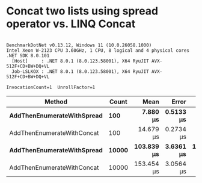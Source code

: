 # Concat two lists using spread operator vs. LINQ Concat



```

BenchmarkDotNet v0.13.12, Windows 11 (10.0.26058.1000)
Intel Xeon W-2123 CPU 3.60GHz, 1 CPU, 8 logical and 4 physical cores
.NET SDK 8.0.101
  [Host]     : .NET 8.0.1 (8.0.123.58001), X64 RyuJIT AVX-512F+CD+BW+DQ+VL
  Job-LSLKOX : .NET 8.0.1 (8.0.123.58001), X64 RyuJIT AVX-512F+CD+BW+DQ+VL

InvocationCount=1  UnrollFactor=1  

```
| Method                     | Count | Mean       | Error     | StdDev     | Median     | Allocated |
|--------------------------- |------ |-----------:|----------:|-----------:|-----------:|----------:|
| **AddThenEnumerateWithSpread** | **100**   |   **7.880 μs** | **0.5133 μs** |  **1.4393 μs** |   **7.500 μs** |    **1256 B** |
| AddThenEnumerateWithConcat | 100   |  14.679 μs | 0.2734 μs |  0.2424 μs |  14.700 μs |     536 B |
| **AddThenEnumerateWithSpread** | **10000** | **103.839 μs** | **3.6361 μs** | **10.1360 μs** |  **98.500 μs** |   **80456 B** |
| AddThenEnumerateWithConcat | 10000 | 153.454 μs | 3.0564 μs |  7.9440 μs | 149.900 μs |     536 B |
